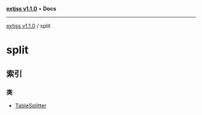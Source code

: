 [**extjss v1.1.0**](../README.md) • **Docs**

***

[extjss v1.1.0](../modules.md) / split

# split

## 索引

### 类

- [TableSplitter](classes/TableSplitter.md)
